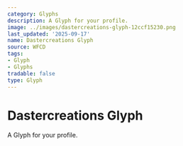 ```yaml
---
category: Glyphs
description: A Glyph for your profile.
image: ../images/dastercreations-glyph-12ccf15230.png
last_updated: '2025-09-17'
name: Dastercreations Glyph
source: WFCD
tags:
- Glyph
- Glyphs
tradable: false
type: Glyph
---
```


# Dastercreations Glyph

A Glyph for your profile.

